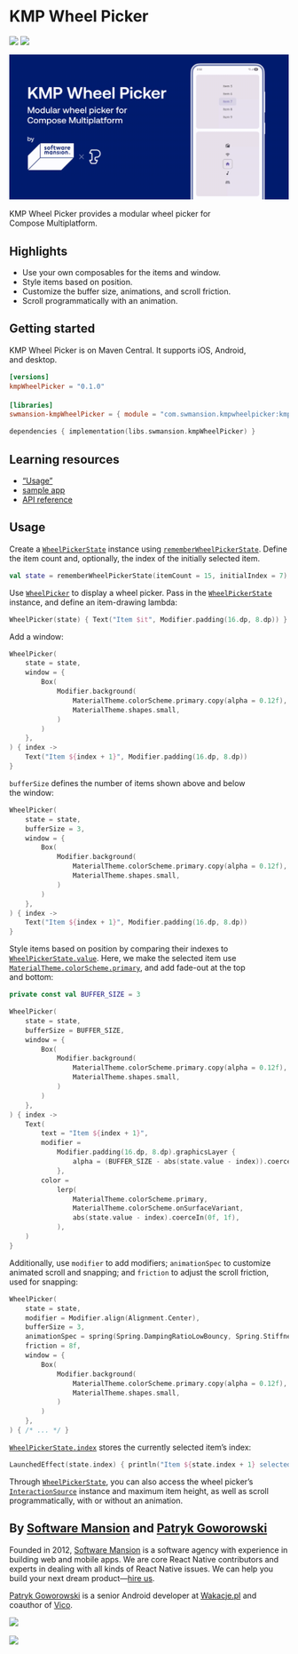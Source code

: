 # KMP Wheel Picker

![](https://img.shields.io/maven-central/v/com.swmansion.kmpwheelpicker/kmp-wheel-picker)
![](https://kotlin-version.aws.icerock.dev/kotlin-version?group=com.swmansion.kmpwheelpicker&name=kmp-wheel-picker)

![](cover.gif)

KMP Wheel Picker provides a modular wheel picker for Compose&nbsp;Multiplatform.

## Highlights

- Use your own composables for the items and&nbsp;window.
- Style items based on&nbsp;position.
- Customize the buffer size, animations, and scroll&nbsp;friction.
- Scroll programmatically with an&nbsp;animation.

## Getting started

KMP Wheel Picker is on Maven Central. It supports iOS, Android, and&nbsp;desktop.

```toml
[versions]
kmpWheelPicker = "0.1.0"

[libraries]
swmansion-kmpWheelPicker = { module = "com.swmansion.kmpwheelpicker:kmp-wheel-picker", version.ref = "kmpWheelPicker" }
```

```kts
dependencies { implementation(libs.swmansion.kmpWheelPicker) }
```

## Learning resources

- [“Usage”](#usage)
- [sample&nbsp;app](https://github.com/software-mansion-labs/kmp-wheel-picker/tree/main/sample)
- [API&nbsp;reference](https://software-mansion-labs.github.io/kmp-wheel-picker)

## Usage

Create a
[`WheelPickerState`](https://software-mansion-labs.github.io/kmp-wheel-picker/kmp-wheel-picker/com.swmansion.kmpwheelpicker/-wheel-picker-state/index.html)
instance using
[`rememberWheelPickerState`](https://software-mansion-labs.github.io/kmp-wheel-picker/kmp-wheel-picker/com.swmansion.kmpwheelpicker/remember-wheel-picker-state.html).
Define the item count and, optionally, the index of the initially selected&nbsp;item.

```kt
val state = rememberWheelPickerState(itemCount = 15, initialIndex = 7)
```

Use
[`WheelPicker`](https://software-mansion-labs.github.io/kmp-wheel-picker/kmp-wheel-picker/com.swmansion.kmpwheelpicker/-wheel-picker.html)
to display a wheel picker. Pass in the
[`WheelPickerState`](https://software-mansion-labs.github.io/kmp-wheel-picker/kmp-wheel-picker/com.swmansion.kmpwheelpicker/-wheel-picker-state/index.html)
instance, and define an item&zwj;-&zwj;drawing&nbsp;lambda:

```kt
WheelPicker(state) { Text("Item $it", Modifier.padding(16.dp, 8.dp)) }
```

Add a&nbsp;window:

```kt
WheelPicker(
    state = state,
    window = {
        Box(
            Modifier.background(
                MaterialTheme.colorScheme.primary.copy(alpha = 0.12f),
                MaterialTheme.shapes.small,
            )
        )
    },
) { index ->
    Text("Item ${index + 1}", Modifier.padding(16.dp, 8.dp))
}
```

`bufferSize` defines the number of items shown above and below the&nbsp;window:

```kt
WheelPicker(
    state = state,
    bufferSize = 3,
    window = {
        Box(
            Modifier.background(
                MaterialTheme.colorScheme.primary.copy(alpha = 0.12f),
                MaterialTheme.shapes.small,
            )
        )
    },
) { index ->
    Text("Item ${index + 1}", Modifier.padding(16.dp, 8.dp))
}
```

Style items based on position by comparing their indexes to
[`WheelPickerState.value`](https://software-mansion-labs.github.io/kmp-wheel-picker/kmp-wheel-picker/com.swmansion.kmpwheelpicker/-wheel-picker-state/value.html).
Here, we make the selected item use
[`MaterialTheme.colorScheme.primary`](<https://developer.android.com/reference/kotlin/androidx/compose/material3/ColorScheme#primary()>),
and add fade&zwj;-&zwj;out at the top and&nbsp;bottom:

```kt
private const val BUFFER_SIZE = 3
```

```kt
WheelPicker(
    state = state,
    bufferSize = BUFFER_SIZE,
    window = {
        Box(
            Modifier.background(
                MaterialTheme.colorScheme.primary.copy(alpha = 0.12f),
                MaterialTheme.shapes.small,
            )
        )
    },
) { index ->
    Text(
        text = "Item ${index + 1}",
        modifier =
            Modifier.padding(16.dp, 8.dp).graphicsLayer {
                alpha = (BUFFER_SIZE - abs(state.value - index)).coerceIn(0f, 1f)
            },
        color =
            lerp(
                MaterialTheme.colorScheme.primary,
                MaterialTheme.colorScheme.onSurfaceVariant,
                abs(state.value - index).coerceIn(0f, 1f),
            ),
    )
}
```

Additionally, use `modifier` to add modifiers; `animationSpec` to customize animated scroll and
snapping; and `friction` to adjust the scroll friction, used for&nbsp;snapping:

```kt
WheelPicker(
    state = state,
    modifier = Modifier.align(Alignment.Center),
    bufferSize = 3,
    animationSpec = spring(Spring.DampingRatioLowBouncy, Spring.StiffnessMediumLow),
    friction = 8f,
    window = {
        Box(
            Modifier.background(
                MaterialTheme.colorScheme.primary.copy(alpha = 0.12f),
                MaterialTheme.shapes.small,
            )
        )
    },
) { /* ... */ }
```

[`WheelPickerState.index`](https://software-mansion-labs.github.io/kmp-wheel-picker/kmp-wheel-picker/com.swmansion.kmpwheelpicker/-wheel-picker-state/--index--.html)
stores the currently selected item’s&nbsp;index:

```kt
LaunchedEffect(state.index) { println("Item ${state.index + 1} selected.") }
```

Through
[`WheelPickerState`](https://software-mansion-labs.github.io/kmp-wheel-picker/kmp-wheel-picker/com.swmansion.kmpwheelpicker/-wheel-picker-state/index.html),
you can also access the wheel picker’s
[`InteractionSource`](https://developer.android.com/reference/kotlin/androidx/compose/foundation/interaction/InteractionSource.html)
instance and maximum item height, as well as scroll programmatically, with or without
an&nbsp;animation.

## By [Software Mansion](https://swmansion.com) and [Patryk Goworowski](https://github.com/Gowsky)

Founded in 2012, [Software Mansion](https://swmansion.com) is a software agency with experience in
building web and mobile apps. We are core React Native contributors and experts in dealing with all
kinds of React Native issues. We can help you build your next dream
product&zwj;—&zwj;[hire&nbsp;us](https://swmansion.com/contact/projects?utm_source=kmp-wheel-picker&utm_medium=readme).

[Patryk Goworowski](https://github.com/Gowsky) is a senior Android developer at
[Wakacje.pl](https://www.wakacje.pl/) and coauthor
of&nbsp;[Vico](https://github.com/patrykandpatrick/vico).

[![](https://logo.swmansion.com/logo?color=white&variant=desktop&width=152&tag=vico-github)](https://swmansion.com)

[![](https://contrib.rocks/image?repo=software-mansion-labs/kmp-wheel-picker)](https://github.com/software-mansion-labs/kmp-wheel-picker/graphs/contributors)
